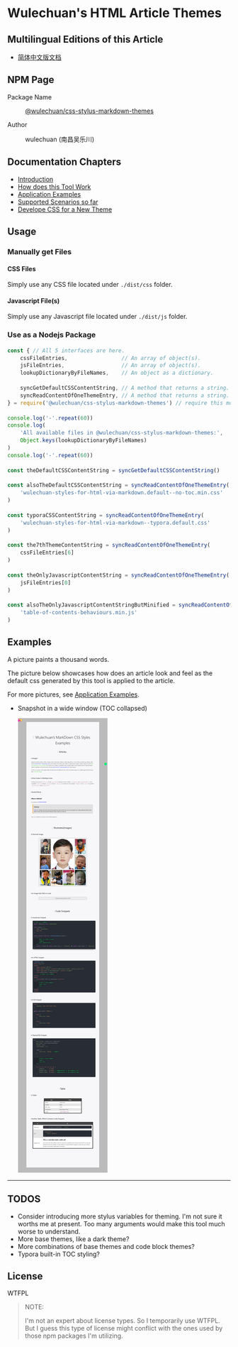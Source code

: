 <link rel="stylesheet" href="./dist/css/wulechuan-styles-for-html-via-markdown--vscode.default.min.css">

# Wulechuan's HTML Article Themes


## Multilingual Editions of this Article

- [简体中文版文档](./ReadMe.zh-hans-CN.md)




## NPM Page

<dl>
<dt>Package Name</dt>
<dd>

[@wulechuan/css-stylus-markdown-themes](https://www.npmjs.com/package/@wulechuan/css-stylus-markdown-themes)

</dd>
<dt>Author</dt>
<dd><p>wulechuan (南昌吴乐川)</p></dd>
</dl>



## Documentation Chapters

- [Introduction](./docs/refs/en-US/introduction.md)
- [How does this Tool Work](./docs/refs/en-US/how-does-this-tool-work.md)
- [Application Examples](./docs/refs/en-US/application-examples.md)
- [Supported Scenarios so far](./docs/refs/en-US/supported-scenarios.md)
- [Develope CSS for a New Theme](./docs/refs/en-US/develope-css-for-a-new-theme.md)



## Usage

### Manually get Files

#### CSS Files

Simply use any CSS file located under `./dist/css` folder.

#### Javascript File(s)

Simply use any Javascript file located under `./dist/js` folder.



### Use as a Nodejs Package

```js
const { // All 5 interfaces are here.
    cssFileEntries,                 // An array of object(s).
    jsFileEntries,                  // An array of object(s).
    lookupDictionaryByFileNames,    // An object as a dictionary.

    syncGetDefaultCSSContentString, // A method that returns a string.
    syncReadContentOfOneThemeEntry, // A method that returns a string.
} = require('@wulechuan/css-stylus-markdown-themes') // require this module

console.log('-'.repeat(60))
console.log(
    'All available files in @wulechuan/css-stylus-markdown-themes:',
    Object.keys(lookupDictionaryByFileNames)
)
console.log('-'.repeat(60))

const theDefaultCSSContentString = syncGetDefaultCSSContentString()

const alsoTheDefaultCSSContentString = syncReadContentOfOneThemeEntry(
    'wulechuan-styles-for-html-via-markdown.default--no-toc.min.css'
)

const typoraCSSContentString = syncReadContentOfOneThemeEntry(
    'wulechuan-styles-for-html-via-markdown--typora.default.css'
)

const the7thThemeContentString = syncReadContentOfOneThemeEntry(
    cssFileEntries[6]
)

const theOnlyJavascriptContentString = syncReadContentOfOneThemeEntry(
    jsFileEntries[0]
)

const alsoTheOnlyJavascriptContentStringButMinified = syncReadContentOfOneThemeEntry(
    'table-of-contents-behaviours.min.js'
)
```





## Examples

A picture paints a thousand words.

The picture below showcases how does an article look and feel as the default css generated by this tool is applied to the article.

For more pictures, see [Application Examples](./docs/refs/en-US/application-examples.md).

- Snapshot in a wide window (TOC collapsed)

    [![](./docs/examples/rendered/snapshots/en-US-example-in-a-wide-window-toc-collapsed.png)](./docs/examples/rendered/snapshots/en-US-example-in-a-wide-window-toc-collapsed.png)




---



## TODOS

- Consider introducing more stylus variables for theming. I'm not sure it worths me at present. Too many arguments would make this tool much worse to understand.
- More base themes, like a dark theme?
- More combinations of base themes and code block themes?
- Typora built-in TOC styling?



## License

WTFPL

> NOTE:
>
> I'm not an expert about license types. So I temporarily use WTFPL. But I guess this type of license might conflict with the ones used by those npm packages I'm utilizing.

